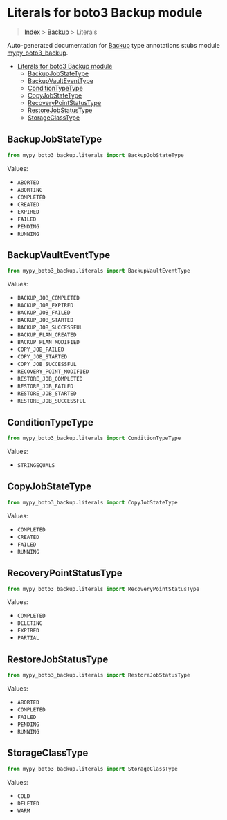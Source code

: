 # Literals for boto3 Backup module

> [Index](..) > [Backup](.) > Literals

Auto-generated documentation for
[Backup](https://boto3.amazonaws.com/v1/documentation/api/1.17.73/reference/services/backup.html#Backup)
type annotations stubs module
[mypy_boto3_backup](https://pypi.org/project/mypy-boto3-backup/).

- [Literals for boto3 Backup module](#literals-for-boto3-backup-module)
  - [BackupJobStateType](#backupjobstatetype)
  - [BackupVaultEventType](#backupvaulteventtype)
  - [ConditionTypeType](#conditiontypetype)
  - [CopyJobStateType](#copyjobstatetype)
  - [RecoveryPointStatusType](#recoverypointstatustype)
  - [RestoreJobStatusType](#restorejobstatustype)
  - [StorageClassType](#storageclasstype)

## BackupJobStateType

```python
from mypy_boto3_backup.literals import BackupJobStateType
```

Values:

- `ABORTED`
- `ABORTING`
- `COMPLETED`
- `CREATED`
- `EXPIRED`
- `FAILED`
- `PENDING`
- `RUNNING`

## BackupVaultEventType

```python
from mypy_boto3_backup.literals import BackupVaultEventType
```

Values:

- `BACKUP_JOB_COMPLETED`
- `BACKUP_JOB_EXPIRED`
- `BACKUP_JOB_FAILED`
- `BACKUP_JOB_STARTED`
- `BACKUP_JOB_SUCCESSFUL`
- `BACKUP_PLAN_CREATED`
- `BACKUP_PLAN_MODIFIED`
- `COPY_JOB_FAILED`
- `COPY_JOB_STARTED`
- `COPY_JOB_SUCCESSFUL`
- `RECOVERY_POINT_MODIFIED`
- `RESTORE_JOB_COMPLETED`
- `RESTORE_JOB_FAILED`
- `RESTORE_JOB_STARTED`
- `RESTORE_JOB_SUCCESSFUL`

## ConditionTypeType

```python
from mypy_boto3_backup.literals import ConditionTypeType
```

Values:

- `STRINGEQUALS`

## CopyJobStateType

```python
from mypy_boto3_backup.literals import CopyJobStateType
```

Values:

- `COMPLETED`
- `CREATED`
- `FAILED`
- `RUNNING`

## RecoveryPointStatusType

```python
from mypy_boto3_backup.literals import RecoveryPointStatusType
```

Values:

- `COMPLETED`
- `DELETING`
- `EXPIRED`
- `PARTIAL`

## RestoreJobStatusType

```python
from mypy_boto3_backup.literals import RestoreJobStatusType
```

Values:

- `ABORTED`
- `COMPLETED`
- `FAILED`
- `PENDING`
- `RUNNING`

## StorageClassType

```python
from mypy_boto3_backup.literals import StorageClassType
```

Values:

- `COLD`
- `DELETED`
- `WARM`
